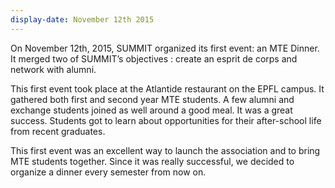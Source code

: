 ```yaml
---
display-date: November 12th 2015
---
```

On November 12th, 2015, SUMMIT organized its first event: an MTE Dinner. 
It merged two of SUMMIT’s objectives : create an esprit de corps and network with alumni.

This first event took place at the Atlantide restaurant on the EPFL campus.
It gathered both first and second year MTE students. A few alumni and exchange students joined as well around a good meal. 
It was a great success. Students got to learn about opportunities for their after-school life from recent graduates.

This first event was an excellent way to launch the association and to bring MTE students together. 
Since it was really successful, we decided to organize a dinner every semester from now on.